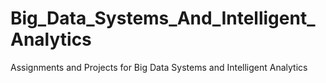 # Big_Data_Systems_And_Intelligent_Analytics
Assignments and Projects for Big Data Systems and Intelligent Analytics
